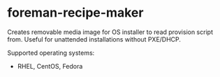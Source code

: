 # foreman-recipe-maker

Creates removable media image for OS installer to read provision script from.
Useful for unattended installations without PXE/DHCP.

Supported operating systems:

* RHEL, CentOS, Fedora
